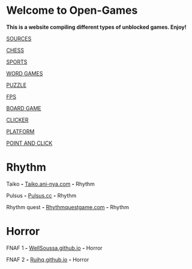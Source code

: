 # Welcome to Open-Games

**This is a website compiling different types of unblocked games. Enjoy!**

[SOURCES](Sources.md)

[CHESS](Chess.md)

[SPORTS](Sports.md)

[WORD GAMES](Word-games.md)

[PUZZLE](Puzzle.md)

[FPS](FPS.md)

[BOARD GAME](Board-Games.md)

[CLICKER](Clicker.md)

[PLATFORM](Platform.md)

[POINT AND CLICK](Point-and-click.md)

# Rhythm

Taiko **-** <a href="https://taiko.ani-nya.com/">Taiko.ani-nya.com</a> **-** Rhythm 

Pulsus **-** <a href="https://www.pulsus.cc/play/">Pulsus.cc</a> **-** Rhythm 

Rhythm quest **-** <a href="https://rhythmquestgame.com/demo/rhythm-quest-demo.html">Rhythmquestgame.com</a> **-** Rhythm 

# Horror

FNAF 1 **-** <a href="https://wellsousaaa.github.io/Five-Nights-at-Freddys-Web/">WellSoussa.github.io</a> **-** Horror 

FNAF 2 **-** <a href="https://ruihq.github.io/FNAF2/">Ruihq.github.io</a> **-** Horror 
